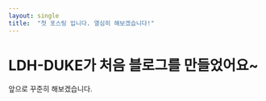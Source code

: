 ```yaml
---
layout: single
title:  "첫 포스팅 입니다. 열심히 해보겠습니다!"
---
```


# LDH-DUKE가 처음 블로그를 만들었어요~

앞으로 꾸준히 해보겠습니다.
